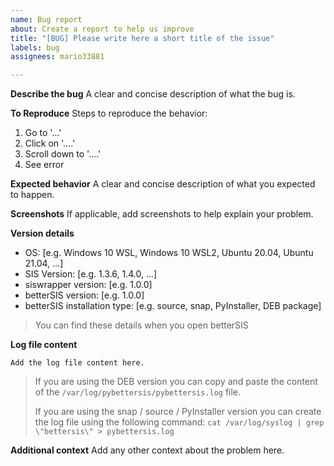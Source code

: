 ```yaml
---
name: Bug report
about: Create a report to help us improve
title: "[BUG] Please write here a short title of the issue"
labels: bug
assignees: mario33881

---
```


**Describe the bug**
A clear and concise description of what the bug is.

**To Reproduce**
Steps to reproduce the behavior:
1. Go to '...'
2. Click on '....'
3. Scroll down to '....'
4. See error

**Expected behavior**
A clear and concise description of what you expected to happen.

**Screenshots**
If applicable, add screenshots to help explain your problem.

**Version details**
 - OS: [e.g. Windows 10 WSL, Windows 10 WSL2, Ubuntu 20.04, Ubuntu 21.04, ...]
 - SIS Version: [e.g. 1.3.6, 1.4.0, ...]
 - siswrapper version: [e.g. 1.0.0]
 - betterSIS version: [e.g. 1.0.0]
 - betterSIS installation type: [e.g. source, snap, PyInstaller, DEB package]
  > You can find these details when you open betterSIS

**Log file content**
```
Add the log file content here.
```
> If you are using the DEB version you can copy and paste the content of the ```/var/log/pybettersis/pybettersis.log``` file.
>
> If you are using the snap / source / PyInstaller version you can create the log file using the following command: ```cat /var/log/syslog | grep \"bettersis\" > pybettersis.log```

**Additional context**
Add any other context about the problem here.

